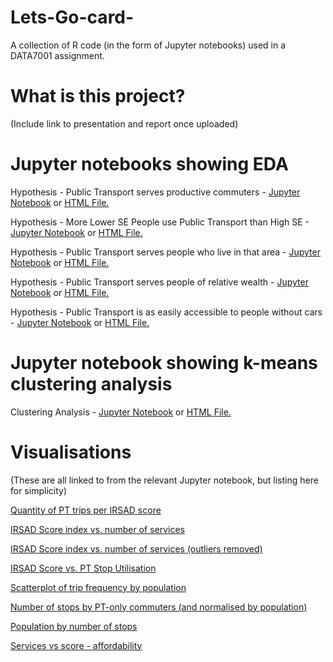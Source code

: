 # Lets-Go-card-
A collection of R code (in the form of Jupyter notebooks) used in a DATA7001 assignment.

# What is this project?
(Include link to presentation and report once uploaded)

# Jupyter notebooks showing EDA
Hypothesis - Public Transport serves productive commuters - [Jupyter Notebook](https://github.com/TheDataStarter/Lets-Go-card-/blob/master/Jupyter/Dave%20-%20PT%20serves%20productive%20commuters.ipynb) or [HTML File.](https://github.com/TheDataStarter/Lets-Go-card-/blob/master/Jupyter/Dave%20-%20PT%20serves%20productive%20commuters.html)

Hypothesis - More Lower SE People use Public Transport than High SE - [Jupyter Notebook](https://github.com/TheDataStarter/Lets-Go-card-/blob/master/Jupyter/Dave%20-%20more%20low-SE%20people%20use%20public%20transport%20than%20high-SE.ipynb) or [HTML File.](https://github.com/TheDataStarter/Lets-Go-card-/blob/master/Jupyter/Dave%20-%20more%20low-SE%20people%20use%20public%20transport%20than%20high-SE.html)

Hypothesis - Public Transport serves people who live in that area - [Jupyter Notebook](https://github.com/TheDataStarter/Lets-Go-card-/blob/master/Jupyter/Dave%20-%20PT%20serves%20people%20who%20live%20in%20that%20area.ipynb) or [HTML File.](https://github.com/TheDataStarter/Lets-Go-card-/blob/master/Jupyter/Dave%20-%20PT%20serves%20people%20who%20live%20in%20that%20area.html)

Hypothesis - Public Transport serves people of relative wealth - [Jupyter Notebook](https://github.com/TheDataStarter/Lets-Go-card-/blob/master/Jupyter/Dave%20-%20PT%20serves%20people%20of%20relative%20wealth.ipynb) or [HTML File.](https://github.com/TheDataStarter/Lets-Go-card-/blob/master/Jupyter/Dave%20-%20PT%20serves%20people%20of%20relative%20wealth.html)

Hypothesis - Public Transport is as easily accessible to people without cars - [Jupyter Notebook](https://github.com/TheDataStarter/Lets-Go-card-/blob/master/Jupyter/Dave%20-%20PT%20is%20easily%20accessible%20to%20people%20without%20cars.ipynb) or [HTML File.](https://github.com/TheDataStarter/Lets-Go-card-/blob/master/Jupyter/Dave%20-%20PT%20is%20easily%20accessible%20to%20people%20without%20cars.html)

# Jupyter notebook showing k-means clustering analysis

Clustering Analysis - [Jupyter Notebook](https://github.com/TheDataStarter/Lets-Go-card-/blob/master/Jupyter/Dave%20-%20Cluster%20for%20Personas.ipynb) or [HTML File.](https://github.com/TheDataStarter/Lets-Go-card-/blob/master/Jupyter/Dave%20-%20Cluster%20for%20Personas.html)

# Visualisations
(These are all linked to from the relevant Jupyter notebook, but listing here for simplicity)

[Quantity of PT trips per IRSAD score](https://github.com/TheDataStarter/Lets-Go-card-/blob/master/viz/Qty%20of%20trips%20by%20SAD%20score.png)

[IRSAD Score index vs. number of services](https://github.com/TheDataStarter/Lets-Go-card-/blob/master/viz/SAD%20index%20score%20vs%20number%20of%20services.png)

[IRSAD Score index vs. number of services (outliers removed)](https://github.com/TheDataStarter/Lets-Go-card-/blob/master/viz/SAD%20index%20score%20vs%20number%20of%20services%20(2).png)

[IRSAD Score vs. PT Stop Utilisation](https://github.com/TheDataStarter/Lets-Go-card-/blob/master/viz/SAD%20score%20vs%20pt%20stop%20utilisation.png)

[Scatterplot of trip frequency by population](https://github.com/TheDataStarter/Lets-Go-card-/blob/master/viz/Scatter%20plot%20of%20trip%20freq%20by%20population.png)

[Number of stops by PT-only commuters (and normalised by population)](https://github.com/TheDataStarter/Lets-Go-card-/blob/master/viz/num%20of%20stops%20by%20pt-only%20commuters%20and%20norm.png)

[Population by number of stops](https://github.com/TheDataStarter/Lets-Go-card-/blob/master/viz/population%20by%20%23%20stops%20_%20all%20SA2.png)

[Services vs score - affordability](https://github.com/TheDataStarter/Lets-Go-card-/blob/master/viz/services%20vs%20score%20-%20affordability.png)
